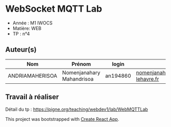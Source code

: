 # WebSocket MQTT Lab

- Année : M1 IWOCS
- Matière: WEB
- TP : n°4

## Auteur(s)

|Nom|Prénom|login|email|
|--|--|--|--|
| ANDRIAMAHERISOA | Nomenjanahary Mahandrisoa | an194860 | nomenjanahary.andriamaherisoa@etu.univ-lehavre.fr |

## Travail à réaliser

Détail du tp : <https://pigne.org/teaching/webdev1/lab/WebMQTTLab>



This project was bootstrapped with [Create React App](https://github.com/facebook/create-react-app).

